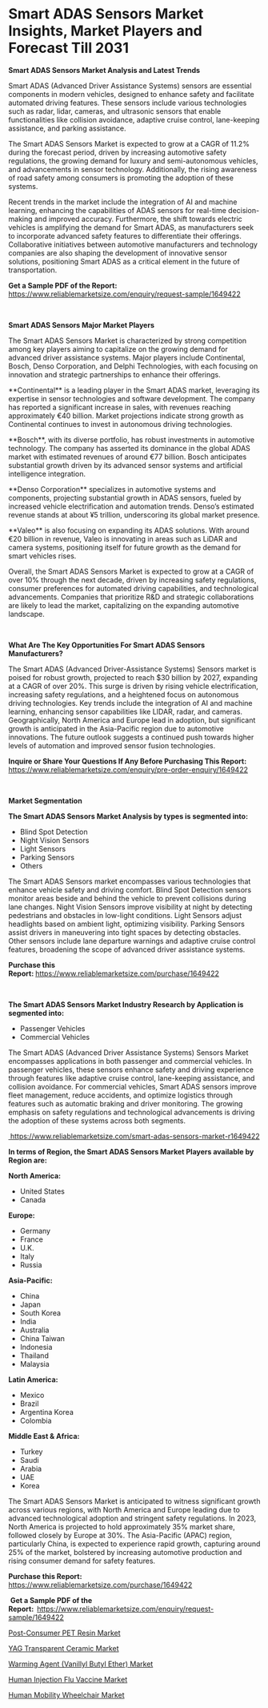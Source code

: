 <p><h1>Smart ADAS Sensors Market Insights, Market Players and Forecast Till 2031</h1></p><p><strong>Smart ADAS Sensors Market Analysis and Latest Trends</strong></p>
<p><p>Smart ADAS (Advanced Driver Assistance Systems) sensors are essential components in modern vehicles, designed to enhance safety and facilitate automated driving features. These sensors include various technologies such as radar, lidar, cameras, and ultrasonic sensors that enable functionalities like collision avoidance, adaptive cruise control, lane-keeping assistance, and parking assistance. </p><p>The Smart ADAS Sensors Market is expected to grow at a CAGR of 11.2% during the forecast period, driven by increasing automotive safety regulations, the growing demand for luxury and semi-autonomous vehicles, and advancements in sensor technology. Additionally, the rising awareness of road safety among consumers is promoting the adoption of these systems. </p><p>Recent trends in the market include the integration of AI and machine learning, enhancing the capabilities of ADAS sensors for real-time decision-making and improved accuracy. Furthermore, the shift towards electric vehicles is amplifying the demand for Smart ADAS, as manufacturers seek to incorporate advanced safety features to differentiate their offerings. Collaborative initiatives between automotive manufacturers and technology companies are also shaping the development of innovative sensor solutions, positioning Smart ADAS as a critical element in the future of transportation.</p></p>
<p><strong>Get a Sample PDF of the Report:&nbsp;</strong> <a href="https://www.reliablemarketsize.com/enquiry/request-sample/1649422?utm_campaign=1590&utm_medium=2&utm_source=Github&utm_content=ia&utm_term=15102024&utm_id=smart-adas-sensors">https://www.reliablemarketsize.com/enquiry/request-sample/1649422</a></p>
<p>&nbsp;</p>
<p><strong>Smart ADAS Sensors Major Market Players</strong></p>
<p><p>The Smart ADAS Sensors Market is characterized by strong competition among key players aiming to capitalize on the growing demand for advanced driver assistance systems. Major players include Continental, Bosch, Denso Corporation, and Delphi Technologies, with each focusing on innovation and strategic partnerships to enhance their offerings.</p><p>**Continental** is a leading player in the Smart ADAS market, leveraging its expertise in sensor technologies and software development. The company has reported a significant increase in sales, with revenues reaching approximately €40 billion. Market projections indicate strong growth as Continental continues to invest in autonomous driving technologies.</p><p>**Bosch**, with its diverse portfolio, has robust investments in automotive technology. The company has asserted its dominance in the global ADAS market with estimated revenues of around €77 billion. Bosch anticipates substantial growth driven by its advanced sensor systems and artificial intelligence integration.</p><p>**Denso Corporation** specializes in automotive systems and components, projecting substantial growth in ADAS sensors, fueled by increased vehicle electrification and automation trends. Denso’s estimated revenue stands at about ¥5 trillion, underscoring its global market presence.</p><p>**Valeo** is also focusing on expanding its ADAS solutions. With around €20 billion in revenue, Valeo is innovating in areas such as LiDAR and camera systems, positioning itself for future growth as the demand for smart vehicles rises.</p><p>Overall, the Smart ADAS Sensors Market is expected to grow at a CAGR of over 10% through the next decade, driven by increasing safety regulations, consumer preferences for automated driving capabilities, and technological advancements. Companies that prioritize R&D and strategic collaborations are likely to lead the market, capitalizing on the expanding automotive landscape.</p></p>
<p>&nbsp;</p>
<p><strong>What Are The Key Opportunities For Smart ADAS Sensors Manufacturers?</strong></p>
<p><p>The Smart ADAS (Advanced Driver-Assistance Systems) Sensors market is poised for robust growth, projected to reach $30 billion by 2027, expanding at a CAGR of over 20%. This surge is driven by rising vehicle electrification, increasing safety regulations, and a heightened focus on autonomous driving technologies. Key trends include the integration of AI and machine learning, enhancing sensor capabilities like LIDAR, radar, and cameras. Geographically, North America and Europe lead in adoption, but significant growth is anticipated in the Asia-Pacific region due to automotive innovations. The future outlook suggests a continued push towards higher levels of automation and improved sensor fusion technologies.</p></p>
<p><strong>Inquire or Share Your Questions If Any Before Purchasing This Report:</strong> <a href="https://www.reliablemarketsize.com/enquiry/pre-order-enquiry/1649422?utm_campaign=1590&utm_medium=2&utm_source=Github&utm_content=ia&utm_term=15102024&utm_id=smart-adas-sensors">https://www.reliablemarketsize.com/enquiry/pre-order-enquiry/1649422</a></p>
<p>&nbsp;</p>
<p><strong>Market Segmentation</strong></p>
<p><strong>The Smart ADAS Sensors Market Analysis by types is segmented into:</strong></p>
<p><ul><li>Blind Spot Detection</li><li>Night Vision Sensors</li><li>Light Sensors</li><li>Parking Sensors</li><li>Others</li></ul></p>
<p><p>The Smart ADAS Sensors market encompasses various technologies that enhance vehicle safety and driving comfort. Blind Spot Detection sensors monitor areas beside and behind the vehicle to prevent collisions during lane changes. Night Vision Sensors improve visibility at night by detecting pedestrians and obstacles in low-light conditions. Light Sensors adjust headlights based on ambient light, optimizing visibility. Parking Sensors assist drivers in maneuvering into tight spaces by detecting obstacles. Other sensors include lane departure warnings and adaptive cruise control features, broadening the scope of advanced driver assistance systems.</p></p>
<p><strong>Purchase this Report:&nbsp;</strong><a href="https://www.reliablemarketsize.com/purchase/1649422?utm_campaign=1590&utm_medium=2&utm_source=Github&utm_content=ia&utm_term=15102024&utm_id=smart-adas-sensors">https://www.reliablemarketsize.com/purchase/1649422</a></p>
<p>&nbsp;</p>
<p><strong>The Smart ADAS Sensors Market Industry Research by Application is segmented into:</strong></p>
<p><ul><li>Passenger Vehicles</li><li>Commercial Vehicles</li></ul></p>
<p><p>The Smart ADAS (Advanced Driver Assistance Systems) Sensors Market encompasses applications in both passenger and commercial vehicles. In passenger vehicles, these sensors enhance safety and driving experience through features like adaptive cruise control, lane-keeping assistance, and collision avoidance. For commercial vehicles, Smart ADAS sensors improve fleet management, reduce accidents, and optimize logistics through features such as automatic braking and driver monitoring. The growing emphasis on safety regulations and technological advancements is driving the adoption of these systems across both segments.</p></p>
<p><a href="https://www.reliablemarketsize.com/smart-adas-sensors-market-r1649422?utm_campaign=1590&utm_medium=2&utm_source=Github&utm_content=ia&utm_term=15102024&utm_id=smart-adas-sensors">&nbsp;https://www.reliablemarketsize.com/smart-adas-sensors-market-r1649422</a></p>
<p><strong>In terms of Region, the Smart ADAS Sensors Market Players available by Region are:</strong></p>
<p>
    <p> <strong> North America: </strong>
        <ul>
            <li>United States</li>
            <li>Canada</li>
        </ul>
        </p> 
    <p> <strong> Europe: </strong>
        <ul>
            <li>Germany</li>
            <li>France</li>
            <li>U.K.</li>
            <li>Italy</li>
            <li>Russia</li>
        </ul>
        </p> 
    <p> <strong> Asia-Pacific: </strong>
        <ul>
            <li>China</li>
            <li>Japan</li>
            <li>South Korea</li>
            <li>India</li>
            <li>Australia</li>
            <li>China Taiwan</li>
            <li>Indonesia</li>
            <li>Thailand</li>
            <li>Malaysia</li>
        </ul>
        </p> 
    <p> <strong> Latin America: </strong>
        <ul>
            <li>Mexico</li>
            <li>Brazil</li>
            <li>Argentina Korea</li>
            <li>Colombia</li>
        </ul>
        </p> 
    <p> <strong> Middle East & Africa: </strong>
        <ul>
            <li>Turkey</li>
            <li>Saudi</li>
            <li>Arabia</li>
            <li>UAE</li>
            <li>Korea</li>
        </ul>
    </p>
    </p>
<p><p>The Smart ADAS Sensors Market is anticipated to witness significant growth across various regions, with North America and Europe leading due to advanced technological adoption and stringent safety regulations. In 2023, North America is projected to hold approximately 35% market share, followed closely by Europe at 30%. The Asia-Pacific (APAC) region, particularly China, is expected to experience rapid growth, capturing around 25% of the market, bolstered by increasing automotive production and rising consumer demand for safety features.</p></p>
<p><strong>Purchase this Report: </strong><a href="https://www.reliablemarketsize.com/purchase/1649422?utm_campaign=1590&utm_medium=2&utm_source=Github&utm_content=ia&utm_term=15102024&utm_id=smart-adas-sensors">https://www.reliablemarketsize.com/purchase/1649422</a></p>
<p>&nbsp;<strong>Get a Sample PDF of the Report:&nbsp;&nbsp;</strong><a href="https://www.reliablemarketsize.com/enquiry/request-sample/1649422?utm_campaign=1590&utm_medium=2&utm_source=Github&utm_content=ia&utm_term=15102024&utm_id=smart-adas-sensors">https://www.reliablemarketsize.com/enquiry/request-sample/1649422</a></p>
<p><strong></strong></p>
<p><p><a href="https://github.com/FlorianWolf90/Market-Research-Report-List-1/blob/main/post-consumer-pet-resin-market.md?utm_campaign=1590&utm_medium=2&utm_source=Github&utm_content=ia&utm_term=15102024&utm_id=smart-adas-sensors">Post-Consumer PET Resin Market</a></p><p><a href="https://www.linkedin.com/pulse/future-trends-global-yag-transparent-ceramic-market-insights-ipkyf?utm_campaign=1590&utm_medium=2&utm_source=Github&utm_content=ia&utm_term=15102024&utm_id=smart-adas-sensors">YAG Transparent Ceramic Market</a></p><p><a href="https://www.linkedin.com/pulse/warming-agent-vanillyl-butyl-ether-market-research-report-xuhue?trk=public_post_embed_feed-article-content&utm_campaign=1590&utm_medium=2&utm_source=Github&utm_content=ia&utm_term=15102024&utm_id=smart-adas-sensors">Warming Agent (Vanillyl Butyl Ether) Market</a></p><p><a href="https://www.linkedin.com/pulse/future-trends-global-human-injection-flu-vaccine-market-insights-yqzwf?trk=public_post_embed_feed-article-content&utm_campaign=1590&utm_medium=2&utm_source=Github&utm_content=ia&utm_term=15102024&utm_id=smart-adas-sensors">Human Injection Flu Vaccine Market</a></p><p><a href="https://www.linkedin.com/pulse/in-depth-human-mobility-wheelchair-market-review-size-share-fyd9f?trk=public_post_embed_feed-article-content&utm_campaign=1590&utm_medium=2&utm_source=Github&utm_content=ia&utm_term=15102024&utm_id=smart-adas-sensors">Human Mobility Wheelchair Market</a></p></p>